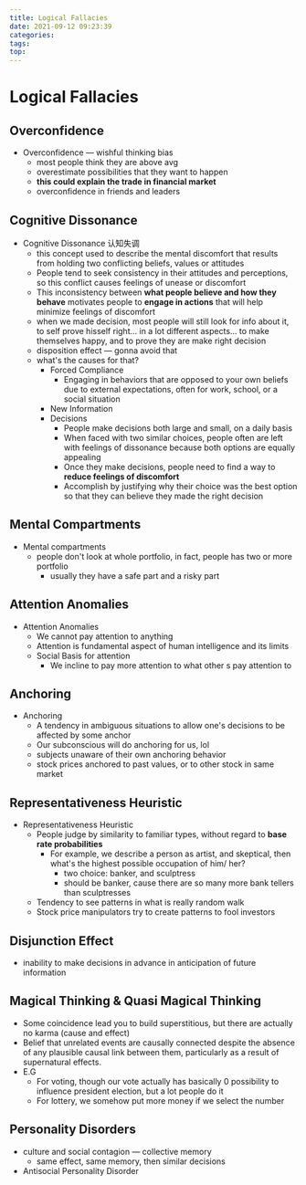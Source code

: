 ```yaml
---
title: Logical Fallacies
date: 2021-09-12 09:23:39
categories:
tags:
top:
---
```


# Logical Fallacies

## Overconfidence

- Overconfidence — wishful thinking bias
    - most people think they are above avg
    - overestimate possibilities that they want to happen
    - **this could explain the trade in financial market**
    - overconfidence in friends and leaders

## Cognitive Dissonance

- Cognitive Dissonance  认知失调
    - this concept used to describe the mental discomfort that results from holding two conflicting beliefs, values or attitudes
    - People tend to seek consistency in their attitudes and perceptions, so this conflict causes feelings of unease or discomfort
    - This inconsistency between **what people believe and how they behave** motivates people to **engage in actions** that will help minimize feelings of discomfort
    - when we made decision, most people will still look for info about it, to self prove hisself right... in a lot different aspects... to make themselves happy, and to prove they are make right decision
    - disposition effect — gonna avoid that
    - what's the causes for that?
        - Forced Compliance
            - Engaging in behaviors that are opposed to your own beliefs due to external expectations, often for work, school, or a social situation
        - New Information
        - Decisions
            - People make decisions both large and small, on a daily basis
            - When faced with two similar choices, people often are left with feelings of dissonance because both options are equally appealing
            - Once they make decisions, people need to find a way to **reduce feelings of discomfort**
            - Accomplish by justifying why their choice was the best option so that they can believe they made the right decision

## Mental Compartments

- Mental compartments
    - people don't look at whole portfolio, in fact, people has two or more portfolio
        - usually they have a safe part and a risky part

## Attention Anomalies

- Attention Anomalies
    - We cannot pay attention to anything
    - Attention is fundamental aspect of human intelligence and its limits
    - Social Basis for attention
        - We incline to pay more attention to what other s pay attention to

## Anchoring

- Anchoring
    - A tendency in ambiguous situations to allow one's decisions to be affected by some anchor
    - Our subconscious will do anchoring for us, lol
    - subjects unaware of their own anchoring behavior
    - stock prices anchored to past values, or to other stock in same market

## Representativeness Heuristic

- Representativeness Heuristic
    - People judge by similarity to familiar types, without regard to **base rate probabilities**
        - For example, we describe a person as artist, and skeptical, then what's the highest possible occupation of him/ her?
            - two choice: banker, and sculptress
            - should be banker, cause there are so many more bank tellers than sculptresses
    - Tendency to see patterns in what is really random walk
    - Stock price manipulators try to create patterns to fool investors

## Disjunction Effect

- inability to make decisions in advance in anticipation of future information

## Magical Thinking  & Quasi Magical Thinking

- Some coincidence lead you to build superstitious, but there are actually no karma (cause and effect)
- Belief that unrelated events are causally connected despite the absence of any plausible causal link between them, particularly as a result of supernatural effects.
- E.G
    - For voting, though our vote actually has basically 0 possibility to influence president election, but a lot people do it
    - For lottery, we somehow put more money if we select the number

## Personality Disorders

- culture and social contagion — collective memory
    - same effect, same memory, then similar decisions
- Antisocial Personality Disorder